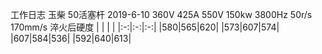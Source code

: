 工作日志
玉柴 50活塞杆       2019-6-10
360V 425A 550V 150kw 3800Hz
50r/s 170mm/s
淬火后硬度
|  |  |  |
|:-:|:-:|:-:|
|580|565|620|
|573|607|574|
|607|584|536|
|592|640|613|
